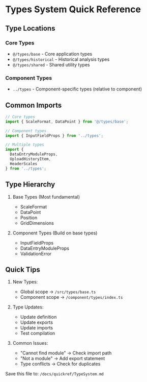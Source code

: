 # Types System Quick Reference

## Type Locations

### Core Types
- `@/types/base` - Core application types
- `@/types/historical` - Historical analysis types
- `@/types/shared` - Shared utility types

### Component Types
- `../types` - Component-specific types (relative to component)

## Common Imports

```typescript
// Core types
import { ScaleFormat, DataPoint } from '@/types/base';

// Component types
import { InputFieldProps } from '../types';

// Multiple types
import { 
  DataEntryModuleProps,
  UploadHistoryItem,
  HeaderScales 
} from '../types';
```

## Type Hierarchy

1. Base Types (Most fundamental)
   - ScaleFormat
   - DataPoint
   - Position
   - GridDimensions

2. Component Types (Build on base types)
   - InputFieldProps
   - DataEntryModuleProps
   - ValidationError

## Quick Tips

1. New Types:
   - Global scope → `/src/types/base.ts`
   - Component scope → `/component/types/index.ts`

2. Type Updates:
   - Update definition
   - Update exports
   - Update imports
   - Test compilation

3. Common Issues:
   - "Cannot find module" → Check import path
   - "Not a module" → Add export statement
   - Type conflicts → Check for duplicates

Save this file to: `/docs/quickref/TypeSystem.md`